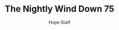 ---
image: /assets/img/nwd/75_nwd_1corinthians_13_5_b_nlv.png
title: The Nightly Wind Down 75
number: 75
categories:
  - The Nightly Wind Down
author: Hope Staff
notes: The Nightly Wind Down 75
embed: >-
  EMBED_GOES_HERE
transcript: >-
  SOME LINES OF TEXT START HERE
---